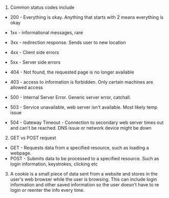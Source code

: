 1. Common status codes include
 * 200 - Everything is okay. Anything that starts with 2 means everything is okay
 * 1xx - informational messages, rare
 * 3xx - redirection response. Sends user to new location
 * 4xx - Client side errors
 * 5xx - Server side errors

 * 404 - Not found, the requested page is no longer available
 * 403 - access to information is forbidden. Only certain machines are allowed access
 * 500 - Internal Server Error. Generic server error, catchall.
 * 503 - Service unavailable, web server isn't available. Most likely temp issue
 * 504 - Gateway Timeout - Connection to secondary web server times out and can't be reached. DNS issue or network device might be down

2. GET vs POST request
* GET - Requests data from a specified resource, such as loading a webpage.
* POST - Submits data to be processed to a specified resource. Such as login information, keystrokes, clicking etc

3. A cookie is a small piece of data sent from a website and stores in the user's web browser while the user is browsing. This can include login information and other
saved information so the user doesn't have to re login or reenter the info every time.